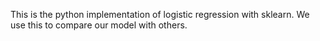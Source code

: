 This is the python implementation of logistic regression with sklearn. We use this to compare our model with others.